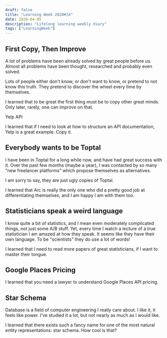 ```yaml
---
draft: false
title: "Learning Week 2020#14"
date: 2020-04-05
description: "Lifelong learning weekly diary"
tags: ["LearningWeek"]
---
```


## First Copy, Then Improve

A lot of problems have been already solved by great people before us. Almost all problems have been thought, researched and probably even solved.

Lots of people either don't know, or don't want to know, or pretend to not know this truth. They pretend to discover the wheel every time by themselves.

I learned that to be great the first thing must be to copy other great minds. Only later, rarely, one can improve on that.

Yelp API

I learned that if I need to look at how to structure an API documentation, Yelp is a great example. Copy it.


## Everybody wants to be Toptal

I have been in Toptal for a long while now, and have had great success with it. Over the past few months (maybe a year), I was contacted by so many "new freelancer platforms" which propose themselves as alternatives.

I am sorry to say, they are just ugly copies of Toptal.

I learned that Arc is really the only one who did a pretty good job at differentiating themselves, and I am happy I am with them too.

## Statisticians speak a weird language

I know quite a bit of statistics, and I mean even moderately complicated things, not just some A/B stuff. Yet, every time I watch a lecture of a true statistician I am amazed at how they speak. It seems like they have their own language. To be "scientists" they do use a lot of words!

I learned that I need to read more papers of great statisticians, if I want to master their tongue.

## Google Places Pricing

I learned that you need a lawyer to understand Google Places API pricing.


## Star Schema

Database is a field of computer engineering I really care about. I like it, it feels like power. I've studied it a lot, but not nearly as much as I would like.

I learned that there exists such a fancy name for one of the most natural entity representations: star schema. How cool is that?

